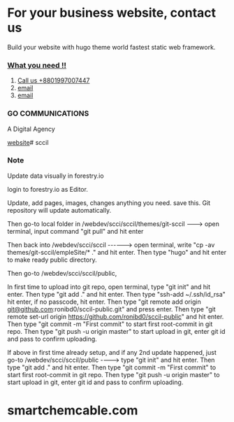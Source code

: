 # For your business website, contact us
Build your website with hugo theme world fastest static web framework.

<a href="mailto:digital@goisp.net">


### What you need !!

1. Call us +8801997007447
2. [email](mailto:info@goisp.net) 
3. [email](mailto:roni@goisp.net) 


### GO COMMUNICATIONS
A Digital Agency

[website](https://digital.goisp.net)# sccil


### Note

Update data visually in forestry.io

login to forestry.io as Editor.

Update, add pages, images, changes anything you need. save this. Git repository will update automatically. 

Then go-to local folder in /webdev/scci/sccil/themes/git-sccil ---> open terminal, input command "git pull" and hit enter

Then back into /webdev/scci/sccil ------> open terminal, write  "cp -av themes/git-sccil/empleSite/* ." and hit enter. Then type "hugo" and hit enter to make ready public directory. 

Then go-to /webdev/scci/sccil/public, 

In first time to upload into git repo, open terminal,  type "git init" and hit enter. Then type "git add ." and hit enter. Then type "ssh-add ~/.ssh/id_rsa" hit enter, if no passcode, hit enter. Then type "git remote add origin git@github.com:ronibd0/sccil-public.git" and press enter. Then type "git remote set-url origin https://github.com/ronibd0/sccil-public" and hit enter. Then type "git commit -m "First commit" to start first root-commit in git repo. Then type "git push -u origin master" to start upload in git, enter git id and pass to confirm uploading. 

If above in first time already setup, and if any 2nd update happened, just go-to /webdev/scci/sccil/public ----> type "git init" and hit enter. Then type "git add ." and hit enter.  Then type "git commit -m "First commit" to start first root-commit in git repo. Then type "git push -u origin master" to start upload in git, enter git id and pass to confirm uploading. 
# smartchemcable.com
